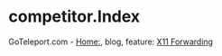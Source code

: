 # competitor.Index
GoTeleport.com - [Home:](https://goteleport.com/), blog, feature: [X11 Forwarding](https://goteleport.com/blog/x11-forwarding/)
